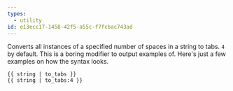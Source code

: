 ```yaml
---
types:
  - utility
id: e13ecc17-1458-42f5-a55c-f7fcbac743ad
---
```

Converts all instances of a specified number of spaces in a string to tabs. `4` by default. This is a boring modifier to output examples of. Here's just a few examples on how the syntax looks.

```
{{ string | to_tabs }}
{{ string | to_tabs:4 }}
```
